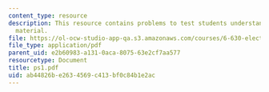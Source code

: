 ```yaml
---
content_type: resource
description: This resource contains problems to test students understanding of course
  material.
file: https://ol-ocw-studio-app-qa.s3.amazonaws.com/courses/6-630-electromagnetics-fall-2006/ab44826be2634569c413bf0c84b1e2ac_ps1.pdf
file_type: application/pdf
parent_uid: e2b60983-a131-0aca-8075-63e2cf7aa577
resourcetype: Document
title: ps1.pdf
uid: ab44826b-e263-4569-c413-bf0c84b1e2ac
---
```

